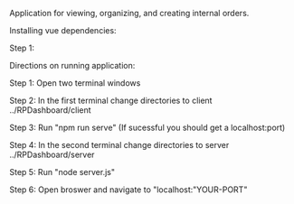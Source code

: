 Application for viewing, organizing, and creating internal orders.

Installing vue dependencies:

Step 1:

Directions on running application:

Step 1: Open two terminal windows

Step 2: In the first terminal change directories to client ../RPDashboard/client

Step 3: Run "npm run serve" (If sucessful you should get a localhost:port)

Step 4: In the second terminal change directories to server ../RPDashboard/server

Step 5: Run "node server.js"

Step 6: Open broswer and navigate to "localhost:"YOUR-PORT"
